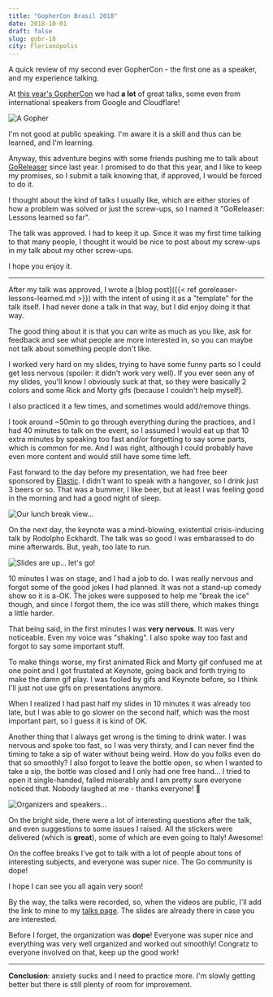 ```yaml
---
title: "GopherCon Brasil 2018"
date: 2018-10-01
draft: false
slug: gobr-18
city: Florianópolis
---
```


A quick review of my second ever GopherCon - the first one as a speaker, and my experience talking.

<!--more-->

At [this year's GopherCon](https://2018.gopherconbr.org/) we had **a lot** of great talks, some even from international speakers from Google and Cloudflare!

![A Gopher](/public/images/gobr-18/208a8430-47a9-461a-b6f7-d603bdcbdbcf.png)

I'm not good at public speaking. I'm aware it is a skill and thus can be learned, and I'm learning.

Anyway, this adventure begins with some friends pushing me to talk about [GoReleaser](https://goreleaser.com/) since last year.
I promised to do that this year, and I like to keep my promises, so I submit a talk knowing that, if approved, I would be forced to do it.

I thought about the kind of talks I usually like, which are either stories of how a problem was solved or just the screw-ups, so I named it "GoReleaser: Lessons learned so far".

The talk was approved. I had to keep it up. Since it was my first time talking to that many people, I thought it would be nice to post about my screw-ups in my talk about my other screw-ups.

I hope you enjoy it.

---

After my talk was approved, I wrote a [blog post]({{< ref goreleaser-lessons-learned.md >}}) with the intent of using it as a "template" for the talk itself. I had never done a talk in that way, but I did enjoy doing it that way.

The good thing about it is that you can write as much as you like, ask for feedback and see what people are more interested in, so you can maybe not talk about something people don't like.

I worked very hard on my slides, trying to have some funny parts so I could get less nervous (spoiler: it didn't work very well). If you ever seen any of my slides, you'll know I obviously suck at that, so they were basically 2 colors and some Rick and Morty gifs (because I couldn't help myself).

I also practiced it a few times, and sometimes would add/remove things.

I took around ~50min to go through everything during the practices, and I had 40 minutes to talk on the event, so I assumed I would eat up that 10 extra minutes by speaking too fast and/or forgetting to say some parts, which is common for me. And I was right, although I could probably have even more content and would still have some time left.

Fast forward to the day before my presentation, we had free beer sponsored by [Elastic](https://www.elastic.co/). I didn't want to speak with a hangover, so I drink just 3 beers or so. That was a bummer, I like beer, but at least I was feeling good in the morning and had a good night of sleep.

![Our lunch break view...](/public/images/gobr-18/4dd19bd0-ffcb-47b4-b9d1-4106cc08304e.png)

On the next day, the keynote was a mind-blowing, existential crisis-inducing talk by Rodolpho Eckhardt. The talk was so good I was embarassed to do mine afterwards. But, yeah, too late to run.

![Slides are up... let's go!](/public/images/gobr-18/014b0106-0e59-407f-a72c-a65ac8c2ee8e.png)

10 minutes I was on stage, and I had a job to do. I was really nervous and forgot some of the good jokes I had planned. It was not a stand-up comedy show so it is a-OK. The jokes were supposed to help me "break the ice" though, and since I forgot them, the ice was still there, which makes things a little harder.

That being said, in the first minutes I was **very nervous**. It was very noticeable. Even my voice was "shaking". I also spoke way too fast and forgot to say some important stuff.

To make things worse, my first animated Rick and Morty gif confused me at one point and I got frustated at Keynote, going back and forth trying to make the damn gif play. I was fooled by gifs and Keynote before, so I think I'll just not use gifs on presentations anymore.

When I realized I had past half my slides in 10 minutes it was already too late, but I was able to go slower on the second half, which was the most important part, so I guess it is kind of OK.

Another thing that I always get wrong is the timing to drink water. I was nervous and spoke too fast, so I was very thirsty, and I can never find the timing to take a sip of water without being weird. How do you folks even do that so smoothly? I also forgot to leave the bottle open, so when I wanted to take a sip, the bottle was closed and I only had one free hand... I tried to open it single-handed, failed miserably and I am pretty sure everyone noticed that. Nobody laughed at me - thanks everyone! 🚀

![Organizers and speakers...](/public/images/gobr-18/a7dd5d27-78b2-40ed-8ef1-e48bfdc29a50.png)

On the bright side, there were a lot of interesting questions after the talk, and even suggestions to some issues I raised. All the stickers were delivered (which is **great**), some of which are even going to Italy! Awesome!

On the coffee breaks I've got to talk with a lot of people about tons of interesting subjects, and everyone was super nice. The Go community is dope! 

I hope I can see you all again very soon!

By the way, the talks were recorded, so, when the videos are public, I'll add the link to mine to my [talks page](https://carlosbecker.com/talks/). The slides are already there in case you are interested.

Before I forget, the organization was **dope**! Everyone was super nice and everything was very well organized and worked out smoothly! Congratz to everyone involved on that, keep up the good work!

---

**Conclusion**: anxiety sucks and I need to practice more. I'm slowly getting better but there is still plenty of room for improvement.
